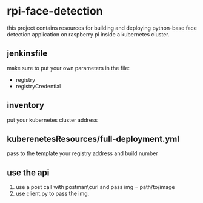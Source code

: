 rpi-face-detection
=================
 this project contains resources for building and deploying python-base face detection application on raspberry pi inside a kubernetes cluster.

## jenkinsfile
make sure to put your own parameters in the file:
 * registry
 * registryCredential
 
## inventory
put your kubernetes cluster address

## kuberenetesResources/full-deployment.yml
pass to the template your registry address and build number

## use the api
1. use a post call with postman\curl and pass img = path/to/image
2. use client.py to pass the img.
